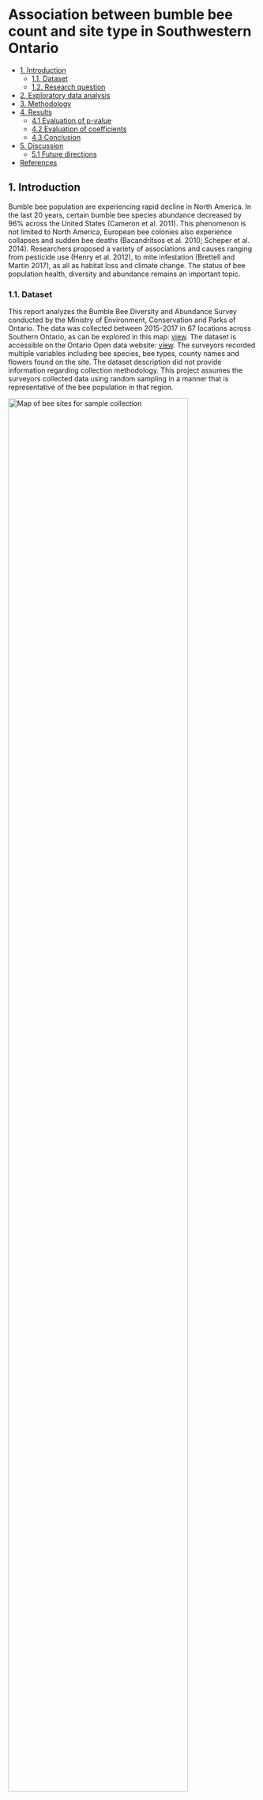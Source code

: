 Association between bumble bee count and site type in Southwestern
Ontario
================

-   [1. Introduction](#1-introduction)
    -   [1.1. Dataset](#11-dataset)
    -   [1.2. Research question](#12-research-question)
-   [2. Exploratory data analysis](#2-exploratory-data-analysis)
-   [3. Methodology](#3-methodology)
-   [4. Results](#4-results)
    -   [4.1 Evaluation of p-value](#41-evaluation-of-p-value)
    -   [4.2 Evaluation of coefficients](#42-evaluation-of-coefficients)
    -   [4.3 Conclusion](#43-conclusion)
-   [5. Discussion](#5-discussion)
    -   [5.1 Future directions](#51-future-directions)
-   [References](#references)

## 1. Introduction

Bumble bee population are experiencing rapid decline in North America.
In the last 20 years, certain bumble bee species abundance decreased by
96% across the United States (Cameron et al. 2011). This phenomenon is
not limited to North America, European bee colonies also experience
collapses and sudden bee deaths (Bacandritsos et al. 2010; Scheper et
al. 2014). Researchers proposed a variety of associations and causes
ranging from pesticide use (Henry et al. 2012), to mite infestation
(Brettell and Martin 2017), as all as habitat loss and climate change.
The status of bee population health, diversity and abundance remains an
important topic.

### 1.1. Dataset

This report analyzes the Bumble Bee Diversity and Abundance Survey
conducted by the Ministry of Environment, Conservation and Parks of
Ontario. The data was collected between 2015-2017 in 67 locations across
Southern Ontario, as can be explored in this map:
[view](https://data.ontario.ca/dataset/bumble-bee-diversity-and-abundance-survey).
The dataset is accessible on the Ontario Open data website:
[view](https://data.ontario.ca/dataset/bumble-bee-diversity-and-abundance-survey).
The surveyors recorded multiple variables including bee species, bee
types, county names and flowers found on the site. The dataset
description did not provide information regarding collection
methodology. This project assumes the surveyors collected data using
random sampling in a manner that is representative of the bee population
in that region.

<img src="../src/figures/Bumblebee_survey_area.png" title="Map of bee sites for sample collection" alt="Map of bee sites for sample collection" width="85%" />

### 1.2. Research question

The analysis aims to determine the differences in bee counts between
sites:

-   Agricultural
-   Natural
-   Semi-natural remnant

**Null hypothesis**: The bee count values are not different between all
pairs of agricultural, natural and semi-natural remnant sites in
Southern Ontario.  
**Alternative hypothesis**: The bee count values are different between
all pairs of agricultural, natural and semi-natural remnant sites in
Southern Ontario.

## 2. Exploratory data analysis

The following histogram shows the distributions of the bumble bee
collected from different types of site. The distributions are highly
right-skewed. The x axis of the following histogram was limited to 60 to
show the shape of the distribution.

<img src="../src/figures/bee_df_hist.png" title="The distribution of bee counts at each site type" alt="The distribution of bee counts at each site type" width="80%" />

The following violin plot shows not only the distribution of the number
of bees but also the mean and median. The mean is shown as white dots,
while the median is shown as black dots. In order to include all the
data points, log scale was applied to the x-axis of the plot.

<img src="../src/figures/bee_df_violin.png" title="The distribution of bee counts with the mean and median" alt="The distribution of bee counts with the mean and median" width="80%" />

The below figure shows the jitter plot for the number of bees collected
at each site. The hypothesis testing would be required to find out
whether the number of bees collected at each site is different from one
another.

<img src="../src/figures/bee_df_jitter.png" title="The distribution of the bees collected on different sites" alt="The distribution of the bees collected on different sites" width="100%" />

The histograms and the violin plots show that the data is skewed to the
right because most counts are zero. Even if the response variable was
continuous (e.g. weight instead of count), using means would not be
appropriate since the data is skewed.

Initially, the approach was to use grouped data by site id. This
approached yielded more counts as the rows were summed. However, it was
the wrong approach as each observation should be treated independently
since they are independent and random observations.

The GPS coordinates were omitted the project is not looking at specific
locations but the rather location types. Other features like species
names were also omitted as this project aims to look at site types. If
our group has a domain expert, it would be useful to also analyze
species types and bee types. Without an expert it is impossible to
interpret outcomes of more specific analysis since we do not know which
species are more common or which bee types are more common.

**Data quality**

We assume the data was collected in a way that is unbiased and
generalizable to the Southwestern Ontario region. The dataset was
collected by the Ministry of Environment, Conservation and Parks of
Ontario, so it is likely they used randomized sampling techniques.

All of the data was collected between May and August each year between
2015 and 2017. As a result, data collection controls for seasons
(i.e. all site types are visited during same time periods, rather than
having one site type visited in the fall and one in the summer).

## 3. Methodology

In this project, all possible relationships will be analyzed:

-   Agricultural vs natural
-   Agricultural vs semi-natural remnant
-   Natural vs semi-natural remnant

Poisson regression model and the zero-inflation model are two candidates
for modeling the relationship between counts and site types.

Counts is a discrete variable making Anova and permutation tests using
means or medians inappropriate to use. According to (Roback and Legler
2021), Poisson regression is a suitable model for this problem because
it is typically used to model counts per unit of space or time. This is
the case with the bee count survey. The parameter of interest is
*λ*<sub>*i*</sub> which is the average number of bees per unit of space.
The formula for this model is:
*l**o**g*(*λ*<sub>*i*</sub>=*β*<sub>0</sub>+*β*<sub>1</sub>*x*<sub>*i*</sub>)

(Roback and Legler 2021) describe the following assumptions:

> <font size="2.5">1. Poisson Response: The response variable is a count
> per unit of time or space, described by a Poisson distribution.<br> 2.
> Independence: The observations must be independent of one another.
> <br> 3. Mean=Variance: By definition, the mean of a Poisson random
> variable must be equal to its variance. <br> 4. Linearity: The log of
> the mean rate, *l**o**g*(*λ*<sub>*i*</sub>), must be a linear function
> of *x*.</font>

*Source: Direct quote from Roback and Legler (2021)*

The four assumptions are assessed in our dataset and we conclude the
below:

1.  The bee survey dataset satisfies the first assumption the number of
    bees is a count variable per unit of space (and time).  
2.  We do not know how the samples have been collected but it is very
    plausible they were collected independently.  
3.  We assume that the count of bees (in the population) has equal mean
    and variance.
4.  We assume that the average number of bees per unit of space and time
    has a linear relationship with the site type.

Given the limited knowledge about this dataset, we will proceed with the
Poisson regression model.

Tools used for the analysis include R(R Core Team 2021),
tidyverse(Wickham et al. 2019), knitr(Xie 2014).

**Sidenote:** The zero-inflation model is likely an even more suitable
model for this dataset. However, it is more difficult to interpret and
understand how to use it appropriately as our team does not have
experience with this type of modelling. Zero-inflation model is used
when a large number of counts is zero, which is the case in this
dataset.

## 4. Results

To compare the differences in bee counts between site types, a
significance level *α* = 0.05 is used to evaluate the p-values of the
Poisson regression test of the three pairs of baseline and response
variables. We can see the results of the test in Table 2 below.

### 4.1 Evaluation of p-value

The p-values of the site type pairs Agricultural and Semi-natural
remnant, as well as the pair Natural and Semi-natural remnant, which are
0 and 0.005 respectively as shown in the below Table 2. They are both
smaller than 0.05. Therefore, we have evidence to reject the null
hypothesis for only two pairs of site types, meaning that the bee count
values are different between agricultural and semi-natural remnant, as
well as natural and semi-natural remnant sites in Southern Ontario.

However, for the pair Agricultural and Natural, the p-value is 0.064,
which is larger than 0.05. Therefore, we accept the null hypothesis that
the bee count values are not different between agricultural and natural
remnant sites in Southern Ontario.

### 4.2 Evaluation of coefficients

Since this is a log linear regression, the coefficients were converted
(*e* to the power of estimated coefficient) and stored in the `coeff`
column for easier interpretation.

The coefficients of site types also indicate that there is a difference
between the two pairs of site types Agricultural and Semi-natural
remnant. The mean count for Semi-natural remnant is 1.222 times higher
than Agricultural. The same applies to the Natural and Semi-natural
remnant pair, where Semi-natural mean count is 1.132 times higher.

However, the coefficient of the pair of site types Agricultural and
Natural sites is 1.079, which shows that there is minor difference
between the pair.

### 4.3 Conclusion

Both the p-values and coefficients lead to the same conclusion.

1.  We can only reject the null hypothesis for two pairs of site types
    Agricultural and Semi-natural remnant, as well as the pair Natural
    and Semi-natural remnant. We can conclude that it is statistically
    significant that the bee counts are different between site type
    pairs Agricultural and Semi-natural remnant, as well as the pair
    Natural and Semi-natural remnant in Southern Ontario.

2.  For the pair of site types Agricultural and Natural remnant, it is
    not statistically significant that the bee counts are different.

## 5. Discussion

The study would benefit from further analysis of Semi-natural remnant
type characteristics. Currently, the information is lacking in regards
to what makes these sites more attractive to the bees. One explanation
could be that the agricultural sites have mono-cultural crops that may
or may not be attractive. Pesticide use could also be a factor. It is
also unclear how “natural” the Natural site type is given the highly
developed landscape of Southern Ontario. Human activities have disturbed
and fragmented habitats. A Semi-natural site could potentially have more
plant diversity if the plants are planted deliberately, for example.

### 5.1 Future directions

The zero-inflation analysis found that all counts are significantly
different. However, we lack expertise to draw conclusion from this
analysis because zeros are treated as a separate part of the test
analysis using the `pscl` package function `zeroinfl`. It would be
useful to come back to this problem and see if it can be reevaluated
with a zero-inflation model. More information can be found in the
Jupyter notebook file containing the literate code for this project
(sections 4.3 and 5.3):
[view](https://github.com/UBC-MDS/DSCI_522_Bee_Count_Comparison_Group_26/blob/main/src/literate_code/main_literal_code_analysis.ipynb).

## References

<div id="refs" class="references csl-bib-body hanging-indent">

<div id="ref-bacandritsos2010sudden" class="csl-entry">

Bacandritsos, N, A Granato, G Budge, I Papanastasiou, E Roinioti, M
Caldon, C Falcaro, A Gallina, and F Mutinelli. 2010. “Sudden Deaths and
Colony Population Decline in Greek Honey Bee Colonies.” *Journal of
Invertebrate Pathology* 105 (3): 335–40.

</div>

<div id="ref-brettell2017oldest" class="csl-entry">

Brettell, Laura E, and Stephen J Martin. 2017. “Oldest Varroa Tolerant
Honey Bee Population Provides Insight into the Origins of the Global
Decline of Honey Bees.” *Scientific Reports* 7 (1): 1–7.

</div>

<div id="ref-cameron2011patterns" class="csl-entry">

Cameron, Sydney A, Jeffrey D Lozier, James P Strange, Jonathan B Koch,
Nils Cordes, Leellen F Solter, and Terry L Griswold. 2011. “Patterns of
Widespread Decline in North American Bumble Bees.” *Proceedings of the
National Academy of Sciences* 108 (2): 662–67.

</div>

<div id="ref-henry2012common" class="csl-entry">

Henry, Mickaël, Maxime Beguin, Fabrice Requier, Orianne Rollin,
Jean-François Odoux, Pierrick Aupinel, Jean Aptel, Sylvie Tchamitchian,
and Axel Decourtye. 2012. “A Common Pesticide Decreases Foraging Success
and Survival in Honey Bees.” *Science* 336 (6079): 348–50.

</div>

<div id="ref-R" class="csl-entry">

R Core Team. 2021. *R: A Language and Environment for Statistical
Computing*. Vienna, Austria: R Foundation for Statistical Computing.
<https://www.R-project.org/>.

</div>

<div id="ref-roback2021beyond" class="csl-entry">

Roback, Paul, and Julie Legler. 2021. *Beyond Multiple Linear
Regression: Applied Generalized Linear Models and Multilevel Models in
r*. CRC Press.

</div>

<div id="ref-scheper2014museum" class="csl-entry">

Scheper, Jeroen, Menno Reemer, Ruud van Kats, Wim A Ozinga, Giel TJ van
der Linden, Joop HJ Schaminée, Henk Siepel, and David Kleijn. 2014.
“Museum Specimens Reveal Loss of Pollen Host Plants as Key Factor
Driving Wild Bee Decline in the Netherlands.” *Proceedings of the
National Academy of Sciences* 111 (49): 17552–57.

</div>

<div id="ref-tidyverse" class="csl-entry">

Wickham, Hadley, Mara Averick, Jennifer Bryan, Winston Chang, Lucy
D’Agostino McGowan, Romain François, Garrett Grolemund, et al. 2019.
“Welcome to the <span class="nocase">tidyverse</span>.” *Journal of Open
Source Software* 4 (43): 1686. <https://doi.org/10.21105/joss.01686>.

</div>

<div id="ref-knitr" class="csl-entry">

Xie, Yihui. 2014. “Knitr: A Comprehensive Tool for Reproducible Research
in R.” In *Implementing Reproducible Computational Research*, edited by
Victoria Stodden, Friedrich Leisch, and Roger D. Peng. Chapman;
Hall/CRC. <http://www.crcpress.com/product/isbn/9781466561595>.

</div>

</div>

